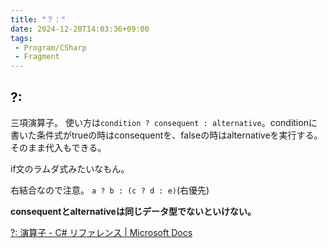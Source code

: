 ```yaml
---
title: "？："
date: 2024-12-20T14:03:36+09:00
tags:
 - Program/CSharp
 - Fragment
---
```


## ?:
三項演算子。
使い方は`condition ? consequent : alternative`。conditionに書いた条件式がtrueの時はconsequentを、falseの時はalternativeを実行する。
そのまま代入もできる。

if文のラムダ式みたいなもん。

右結合なので注意。
`a ? b : (c ? d : e)`(右優先)

**consequentとalternativeは同じデータ型でないといけない。**

[?: 演算子 - C# リファレンス \| Microsoft Docs](https://docs.microsoft.com/ja-jp/dotnet/csharp/language-reference/operators/conditional-operator)
